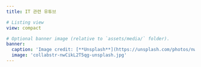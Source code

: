 ```yaml
---
title: IT 관련 유튜브

# Listing view
view: compact

# Optional banner image (relative to `assets/media/` folder).
banner:
  caption: 'Image credit: [**Unsplash**](https://unsplash.com/photos/nwCikL2T5qg)'
  image: 'collabstr-nwCikL2T5qg-unsplash.jpg'
---
```

